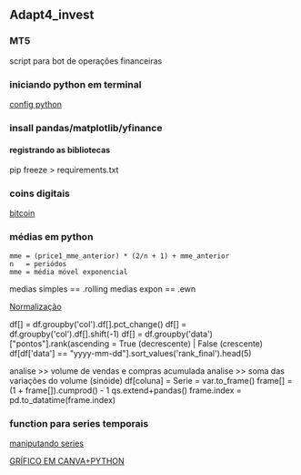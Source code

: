 ## Adapt4_invest

### MT5
script para bot de operações financeiras

### iniciando python em terminal

[config python](https://docs.github.com/pt/codespaces/setting-up-your-project-for-codespaces/adding-a-dev-container-configuration/setting-up-your-python-project-for-codespaces)

### insall pandas/matplotlib/yfinance

#### registrando as bibliotecas

pip freeze > requirements.txt

### coins digitais

[bitcoin](https://www.coingecko.com/pt/api/pricing)

### médias em python

```
mme = (price1_mme_anterior) * (2/n + 1) + mme_anterior
n   = periódos
mme = média móvel exponencial
```

medias simples == .rolling
medias expon == .ewn

[Normalização](https://medium.com/ipnet-growth-partner/padronizacao-normalizacao-dados-machine-learning-f8f29246c12)

df[] = df.groupby('col').df[].pct_change()
df[] = df.groupby('col').df[].shift(-1)
df[] = df.groupby('data')["pontos"].rank(ascending = True (decrescente) | False (crescente)
df[df['data'] == "yyyy-mm-dd"].sort_values('rank_final').head(5)

analise >> volume de vendas e compras acumulada
analise >> soma das variações do volume (sinóide)
df[coluna] = Serie = var.to_frame()
frame[] = (1 + frame[]).cumprod() - 1
qs.extend+pandas()
frame.index = pd.to_datatime(frame.index)


### function para series temporais

[maniputando series](https://www.datacamp.com/pt/tutorial/pandas-resample-asfreq)

[GRÍFICO EM CANVA+PYTHON](https://usandopy.com/humix/video/Epl9wOYQYH2)
